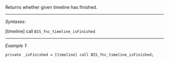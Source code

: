 Returns whether given timeline has finished.


---
*Syntaxes:*

[timeline] call `BIS_fnc_timeline_isFinished`

---
*Example 1:*

```sqf
private _isFinished = [timeline] call BIS_fnc_timeline_isFinished;
```